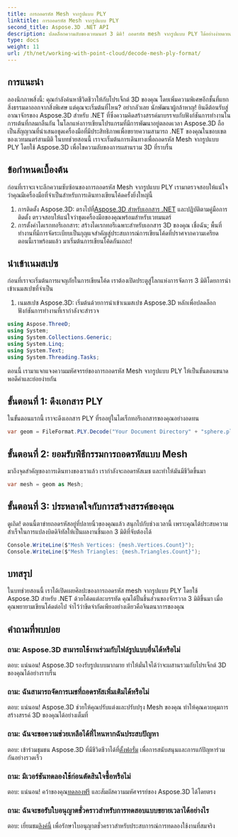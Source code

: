 ```yaml
---
title: การถอดรหัส Mesh จากรูปแบบ PLY
linktitle: การถอดรหัส Mesh จากรูปแบบ PLY
second_title: Aspose.3D .NET API
description: ปลดล็อกความลับของเวทมนตร์ 3 มิติ! ถอดรหัส mesh จากรูปแบบ PLY ได้อย่างง่ายดายด้วย Aspose.3D สำหรับ .NET ยกระดับโครงการของคุณสู่มิติใหม่
type: docs
weight: 11
url: /th/net/working-with-point-cloud/decode-mesh-ply-format/
---
```

## การแนะนำ
ลองนึกภาพสิ่งนี้: คุณกำลังค้นหาชีวิตชีวาให้กับโปรเจ็กต์ 3D ของคุณ โดยเพิ่มความพิเศษอีกชั้นที่แยกสิ่งธรรมดาออกจากสิ่งพิเศษ แต่คุณจะเริ่มต้นที่ไหน? อย่ากลัวเลย นักพัฒนาผู้กล้าหาญ! ยินดีต้อนรับสู่อาณาจักรของ Aspose.3D สำหรับ .NET ที่ซึ่งความคิดสร้างสรรค์มาบรรจบกับฟังก์ชันการทำงานในการเต้นที่กลมกลืนกัน
ในโลกแห่งการเขียนโปรแกรมที่มีการพัฒนาอยู่ตลอดเวลา Aspose.3D ถือเป็นสัญญาณที่นำเสนอชุดเครื่องมือที่มีประสิทธิภาพเพื่อขยายความสามารถ .NET ของคุณในขอบเขตของเวทมนตร์สามมิติ ในบทช่วยสอนนี้ เราจะเริ่มต้นการเดินทางเพื่อถอดรหัส Mesh จากรูปแบบ PLY โดยใช้ Aspose.3D เพื่อไขความลับของการผสานรวม 3D ที่ราบรื่น
## ข้อกำหนดเบื้องต้น
ก่อนที่เราจะเจาะลึกความซับซ้อนของการถอดรหัส Mesh จากรูปแบบ PLY เรามาตรวจสอบให้แน่ใจว่าคุณมีเครื่องมือที่จำเป็นสำหรับการเดินทางเขียนโค้ดครั้งยิ่งใหญ่นี้
1.  การติดตั้ง Aspose.3D: ตรงไปที่[Aspose.3D สำหรับเอกสาร .NET](https://reference.aspose.com/3d/net/) และปฏิบัติตามคู่มือการติดตั้ง ตรวจสอบให้แน่ใจว่าชุดเครื่องมือของคุณพร้อมสำหรับเวทมนตร์
2. การตั้งค่าไดเรกทอรีเอกสาร: สร้างไดเรกทอรีเฉพาะสำหรับเอกสาร 3D ของคุณ เชื่อฉัน; พื้นที่ทำงานที่มีการจัดระเบียบเป็นกุญแจสำคัญสู่ประสบการณ์การเขียนโค้ดที่ปราศจากความเครียด
ตอนนี้เราพร้อมแล้ว มาเริ่มต้นการเขียนโค้ดกันเถอะ!
## นำเข้าเนมสเปซ
ก่อนที่เราจะเริ่มต้นการผจญภัยในการเขียนโค้ด เราต้องเปิดประตูสู่โลกแห่งการจัดการ 3 มิติโดยการนำเข้าเนมสเปซที่จำเป็น
1. เนมสเปซ Aspose.3D: เริ่มต้นด้วยการนำเข้าเนมสเปซ Aspose.3D หลักเพื่อปลดล็อกฟังก์ชันการทำงานที่เรากำลังจะสำรวจ
```csharp
using Aspose.ThreeD;
using System;
using System.Collections.Generic;
using System.Linq;
using System.Text;
using System.Threading.Tasks;
```
ตอนนี้ เรามาแจกแจงความมหัศจรรย์ของการถอดรหัส Mesh จากรูปแบบ PLY ให้เป็นขั้นตอนขนาดพอดีคำและย่อยง่ายกัน
## ขั้นตอนที่ 1: ดึงเอกสาร PLY
ในขั้นตอนแรกนี้ เราจะดึงเอกสาร PLY ที่รออยู่ในไดเร็กทอรีเอกสารของคุณอย่างอดทน
```csharp
var geom = FileFormat.PLY.Decode("Your Document Directory" + "sphere.ply");
```
## ขั้นตอนที่ 2: ยอมรับพิธีกรรมการถอดรหัสแบบ Mesh
มาถึงจุดสำคัญของการเดินทางของเราแล้ว เรากำลังจะถอดรหัสเมช และทำให้มันมีชีวิตขึ้นมา
```csharp
var mesh = geom as Mesh;
```
## ขั้นตอนที่ 3: ประหลาดใจกับการสร้างสรรค์ของคุณ
ดูเถิด! ตอนนี้ตาข่ายถอดรหัสอยู่ที่ปลายนิ้วของคุณแล้ว สนุกไปกับช่วงเวลานี้ เพราะคุณได้ประสบความสำเร็จในการแปลงบิตดิจิทัลให้เป็นผลงานชิ้นเอก 3 มิติที่จับต้องได้
```csharp
Console.WriteLine($"Mesh Vertices: {mesh.Vertices.Count}");
Console.WriteLine($"Mesh Triangles: {mesh.Triangles.Count}");
```
## บทสรุป
ในบทช่วยสอนนี้ เราได้เปิดเผยศิลปะของการถอดรหัส mesh จากรูปแบบ PLY โดยใช้ Aspose.3D สำหรับ .NET ด้วยโค้ดแต่ละบรรทัด คุณได้ปั้นชิ้นส่วนของจักรวาล 3 มิติขึ้นมา เมื่อคุณพยายามเขียนโค้ดต่อไป จำไว้ว่าขีดจำกัดเพียงอย่างเดียวคือจินตนาการของคุณ

## คำถามที่พบบ่อย
### ถาม: Aspose.3D สามารถใช้งานร่วมกับไฟล์รูปแบบอื่นได้หรือไม่
ตอบ: แน่นอน! Aspose.3D รองรับรูปแบบมากมาย ทำให้มั่นใจได้ว่าจะผสานรวมกับโปรเจ็กต์ 3D ของคุณได้อย่างราบรื่น
### ถาม: ฉันสามารถจัดการเมชที่ถอดรหัสเพิ่มเติมได้หรือไม่
ตอบ: แน่นอน! Aspose.3D ช่วยให้คุณปรับแต่งและปรับปรุง Mesh ของคุณ ทำให้คุณควบคุมการสร้างสรรค์ 3D ของคุณได้อย่างเต็มที่
### ถาม: ฉันจะขอความช่วยเหลือได้ที่ไหนหากฉันประสบปัญหา
 ตอบ: เข้าร่วมชุมชน Aspose.3D ที่มีชีวิตชีวาได้ที่[ตั้งฟอรั่ม](https://forum.aspose.com/c/3d/18) เพื่อการสนับสนุนและการแก้ปัญหาร่วมกันอย่างรวดเร็ว
### ถาม: มีเวอร์ชันทดลองใช้ก่อนตัดสินใจซื้อหรือไม่
 ตอบ: แน่นอน! คว้าของคุณ[ทดลองฟรี](https://releases.aspose.com/) และสัมผัสความมหัศจรรย์ของ Aspose.3D ได้โดยตรง
### ถาม: ฉันจะขอรับใบอนุญาตชั่วคราวสำหรับการทดสอบแบบขยายเวลาได้อย่างไร
 ตอบ: เยี่ยมชม[ลิงค์นี้](https://purchase.aspose.com/temporary-license/) เพื่อรักษาใบอนุญาตชั่วคราวสำหรับประสบการณ์การทดลองใช้งานที่สมจริง